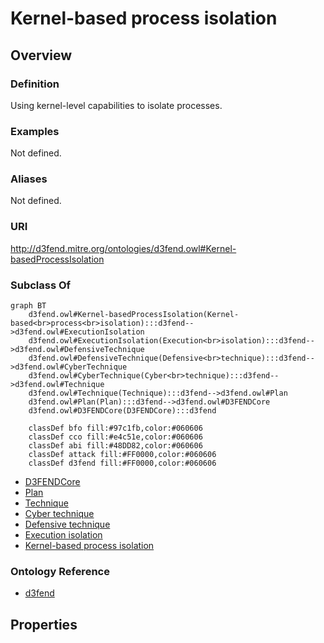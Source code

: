 # Kernel-based process isolation

## Overview

### Definition
Using kernel-level capabilities to isolate processes.

### Examples
Not defined.

### Aliases
Not defined.

### URI
http://d3fend.mitre.org/ontologies/d3fend.owl#Kernel-basedProcessIsolation

### Subclass Of
```mermaid
graph BT
    d3fend.owl#Kernel-basedProcessIsolation(Kernel-based<br>process<br>isolation):::d3fend-->d3fend.owl#ExecutionIsolation
    d3fend.owl#ExecutionIsolation(Execution<br>isolation):::d3fend-->d3fend.owl#DefensiveTechnique
    d3fend.owl#DefensiveTechnique(Defensive<br>technique):::d3fend-->d3fend.owl#CyberTechnique
    d3fend.owl#CyberTechnique(Cyber<br>technique):::d3fend-->d3fend.owl#Technique
    d3fend.owl#Technique(Technique):::d3fend-->d3fend.owl#Plan
    d3fend.owl#Plan(Plan):::d3fend-->d3fend.owl#D3FENDCore
    d3fend.owl#D3FENDCore(D3FENDCore):::d3fend
    
    classDef bfo fill:#97c1fb,color:#060606
    classDef cco fill:#e4c51e,color:#060606
    classDef abi fill:#48DD82,color:#060606
    classDef attack fill:#FF0000,color:#060606
    classDef d3fend fill:#FF0000,color:#060606
```

- [D3FENDCore](/docs/ontology/reference/model/D3FENDCore/D3FENDCore.md)
- [Plan](/docs/ontology/reference/model/D3FENDCore/Plan/Plan.md)
- [Technique](/docs/ontology/reference/model/D3FENDCore/Plan/Technique/Technique.md)
- [Cyber technique](/docs/ontology/reference/model/D3FENDCore/Plan/Technique/Cyber%20technique/Cyber%20technique.md)
- [Defensive technique](/docs/ontology/reference/model/D3FENDCore/Plan/Technique/Cyber%20technique/Defensive%20technique/Defensive%20technique.md)
- [Execution isolation](/docs/ontology/reference/model/D3FENDCore/Plan/Technique/Cyber%20technique/Defensive%20technique/Execution%20isolation/Execution%20isolation.md)
- [Kernel-based process isolation](/docs/ontology/reference/model/D3FENDCore/Plan/Technique/Cyber%20technique/Defensive%20technique/Execution%20isolation/Kernel-based%20process%20isolation/Kernel-based%20process%20isolation.md)


### Ontology Reference
- [d3fend](http://d3fend.mitre.org/ontologies/d3fend.owl#)

## Properties

